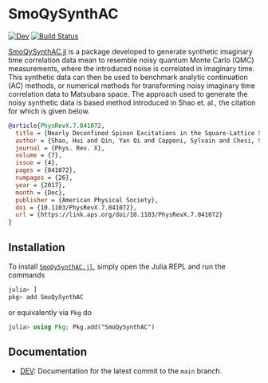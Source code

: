 # SmoQySynthAC

<!-- [![Stable](https://img.shields.io/badge/docs-stable-blue.svg)](https://SmoQySuite.github.io/SmoQySynthAC.jl/stable/) -->
[![Dev](https://img.shields.io/badge/docs-dev-blue.svg)](https://SmoQySuite.github.io/SmoQySynthAC.jl/dev/)
[![Build Status](https://github.com/SmoQySuite/SmoQySynthAC.jl/actions/workflows/CI.yml/badge.svg?branch=main)](https://github.com/SmoQySuite/SmoQySynthAC.jl/actions/workflows/CI.yml?query=branch%3Amain)
<!-- [![Coverage](https://codecov.io/gh/SmoQySuite/SmoQySynthAC.jl/branch/main/graph/badge.svg)](https://codecov.io/gh/SmoQySuite/SmoQySynthAC.jl) -->

[SmoQySynthAC.jl](https://github.com/SmoQySuite/SmoQySynthAC.jl) is a package developed to generate synthetic imaginary time correlation
data mean to resemble noisy quantum Monte Carlo (QMC) measurements, where the introduced noise is correlated in imaginary time.
This synthetic data can then be used to benchmark analytic continuation (AC) methods, or numerical methods for transforming noisy
imaginary time correlation data to Matsubara space. The approach used to generate the noisy synthetic data is based method introduced
in Shao et. al., the citation for which is given below.

```bibtex
@article{PhysRevX.7.041072,
  title = {Nearly Deconfined Spinon Excitations in the Square-Lattice Spin-$1/2$ Heisenberg Antiferromagnet},
  author = {Shao, Hui and Qin, Yan Qi and Capponi, Sylvain and Chesi, Stefano and Meng, Zi Yang and Sandvik, Anders W.},
  journal = {Phys. Rev. X},
  volume = {7},
  issue = {4},
  pages = {041072},
  numpages = {26},
  year = {2017},
  month = {Dec},
  publisher = {American Physical Society},
  doi = {10.1103/PhysRevX.7.041072},
  url = {https://link.aps.org/doi/10.1103/PhysRevX.7.041072}
}
```

## Installation

To install [`SmoQySynthAC.jl`](https://github.com/SmoQySuite/SmoQySynthAC.jl.git),
simply open the Julia REPL and run the commands
```julia
julia> ]
pkg> add SmoQySynthAC
```
or equivalently via `Pkg` do
```julia
julia> using Pkg; Pkg.add("SmoQySynthAC")
```

## Documentation

<!-- - [STABLE](https://SmoQySuite.github.io/SmoQySynthAC.jl/stable/): Documentation for the latest version of the code published to the Julia [`General`](https://github.com/JuliaRegistries/General.git) registry. -->
- [DEV](https://SmoQySuite.github.io/SmoQySynthAC.jl/dev/): Documentation for the latest commit to the `main` branch.